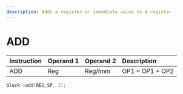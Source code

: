 ```yaml
---
description: Adds a register or immediate value to a register.
---
```


# ADD

| Instruction | Operand 1 | Operand 2 | Description |
| :--- | :--- | :--- | :--- |
| ADD | Reg | Reg/Imm | OP1 = OP1 + OP2 |

```cpp
block->add(REG_SP, 1);
```



